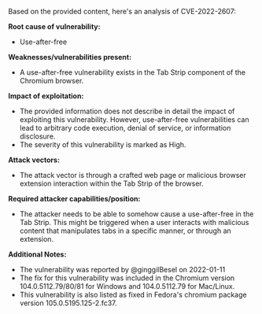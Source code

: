 Based on the provided content, here's an analysis of CVE-2022-2607:

**Root cause of vulnerability:**
- Use-after-free

**Weaknesses/vulnerabilities present:**
-  A use-after-free vulnerability exists in the Tab Strip component of the Chromium browser.

**Impact of exploitation:**
- The provided information does not describe in detail the impact of exploiting this vulnerability. However, use-after-free vulnerabilities can lead to arbitrary code execution, denial of service, or information disclosure.
- The severity of this vulnerability is marked as High.

**Attack vectors:**
-  The attack vector is through a crafted web page or malicious browser extension interaction within the Tab Strip of the browser.

**Required attacker capabilities/position:**
- The attacker needs to be able to somehow cause a use-after-free in the Tab Strip. This might be triggered when a user interacts with malicious content that manipulates tabs in a specific manner, or through an extension.

**Additional Notes:**
- The vulnerability was reported by @ginggilBesel on 2022-01-11
- The fix for this vulnerability was included in the Chromium version 104.0.5112.79/80/81 for Windows and 104.0.5112.79 for Mac/Linux.
- This vulnerability is also listed as fixed in Fedora's chromium package version 105.0.5195.125-2.fc37.